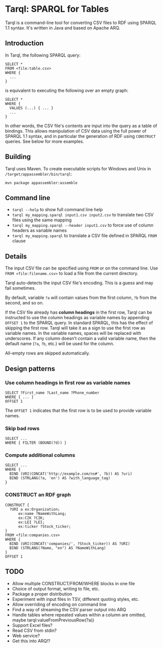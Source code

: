 # Tarql: SPARQL for Tables

Tarql is a command-line tool for converting CSV files to RDF using SPARQL 1.1 syntax. It's written in Java and based on Apache ARQ.


## Introduction

In Tarql, the following SPARQL query:

    SELECT *
    FROM <file:table.csv>
    WHERE {
      ...
    }

is equivalent to executing the following over an empty graph:

    SELECT *
    WHERE {
      VALUES (...) { ... }
      ...
    }

In other words, the CSV file's contents are input into the query as a table of bindings. This allows manipulation of CSV data using the full power of SPARQL 1.1 syntax, and in particular the generation of RDF using `CONSTRUCT` queries. See below for more examples.


## Building

Tarql uses Maven. To create executable scripts for Windows and Unix in `/target/appassembler/bin/tarql`:

    mvn package appassembler:assemble


## Command line

* `tarql --help` to show full command line help
* `tarql my_mapping.sparql input1.csv input2.csv` to translate two CSV files using the same mapping
* `tarql my_mapping.sparql --header input1.csv` to force use of column headers as variable names
* `tarql my_mapping.sparql` to translate a CSV file defined in SPARQL `FROM` clause


## Details

The input CSV file can be specified using `FROM` or on the command line. Use `FROM <file:filename.csv>` to load a file from the current directory.

Tarql auto-detects the input CSV file's encoding. This is a guess and may fail sometimes.

By default, variable `?a` will contain values from the first column, `?b` from the second, and so on.

If the CSV file already has **column headings** in the first row, Tarql can be instructed to use the column headings as variable names by appending `OFFSET 1` to the SPARQL query. In standard SPARQL, this has the effect of skipping the first row. Tarql will take it as a sign to use the first row as variable names. In the variable names, spaces will be replaced with underscores. If any column doesn't contain a valid variable name, then the default name (`?a`, `?b`, etc.) will be used for the column.

All-empty rows are skipped automatically.


## Design patterns

### Use column headings in first row as variable names

    SELECT ?First_name ?Last_name ?Phone_number
    WHERE { ... }
    OFFSET 1

The `OFFSET 1` indicates that the first row is to be used to provide variable names.

### Skip bad rows

    SELECT ...
    WHERE { FILTER (BOUND(?d)) }

### Compute additional columns

    SELECT ...
    WHERE {
      BIND (URI(CONCAT('http://example.com/ns#', ?b)) AS ?uri)
      BIND (STRLANG(?a, 'en') AS ?with_language_tag)
    }

### CONSTRUCT an RDF graph

    CONSTRUCT {
      ?URI a ex:Organization;
          ex:name ?NameWithLang;
          ex:CIK ?CIK;
          ex:LEI ?LEI;
          ex:ticker ?Stock_ticker;
    }
    FROM <file:companies.csv>
    WHERE {
      BIND (URI(CONCAT('companies/', ?Stock_ticker)) AS ?URI)
      BIND (STRLANG(?Name, "en") AS ?NameWithLang)
    }
    OFFSET 1


## TODO

* Allow multiple CONSTRUCT/FROM/WHERE blocks in one file
* Choice of output format, writing to file, etc.
* Package a proper distribution
* Experiment with input files in TSV, different quoting styles, etc.
* Allow overriding of encoding on command line
* Find a way of streaming the CSV parser output into ARQ
* Handle tables where repeated values within a column are omitted, maybe tarql:valueFromPreviousRow(?a))
* Support Excel files?
* Read CSV from stdin?
* Web service?
* Get this into ARQ!?
